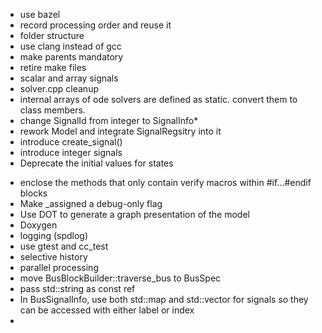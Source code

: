 
* use bazel
* record processing order and reuse it
* folder structure
* use clang instead of gcc
* make parents mandatory
* retire make files
* scalar and array signals
* solver.cpp cleanup
* internal arrays of ode solvers are defined as static. convert them to class members.
* change SignalId from integer to SignalInfo*
* rework Model and integrate SignalRegsitry into it
* introduce create_signal()
* introduce integer signals
* Deprecate the initial values for states

- enclose the methods that only contain verify macros within #if...#endif blocks
- Make _assigned a debug-only flag
- Use DOT to generate a graph presentation of the model
- Doxygen
- logging (spdlog)
- use gtest and cc_test
- selective history
- parallel processing
- move BusBlockBuilder::traverse_bus to BusSpec
- pass std::string as const ref
- In BusSignalInfo, use both std::map and std::vector for signals so they can be accessed with either label or index
- 
<!-- - yaml model definition -->
<!-- - replace init virtual method with a template -->
<!-- - A (virtual ?) method for verifying the number and types of input and output signals of a block -->
<!-- - light weight Signal wrapper so it supports operator[] -->
